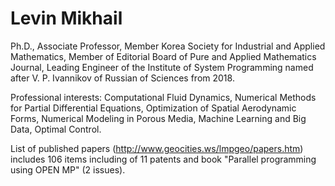 Levin Mikhail
==============================================================================================================================================================
Ph.D., Associate Professor, Member Korea Society for Industrial and Applied Mathematics, Member of Editorial Board of Pure and Applied Mathematics Journal,  Leading Engineer of the Institute of System Programming named after V. P. Ivannikov of Russian of Sciences from 2018. 

Professional interests: Computational Fluid Dynamics, Numerical Methods for Partial Differential Equations,
Optimization of Spatial Aerodynamic Forms, Numerical Modeling in Porous Media, Machine Learning and Big Data, Optimal Control. 


List of published papers (http://www.geocities.ws/lmpgeo/papers.htm) includes 106 items 
including of 11 patents and book "Parallel programming using OPEN MP" (2 issues).